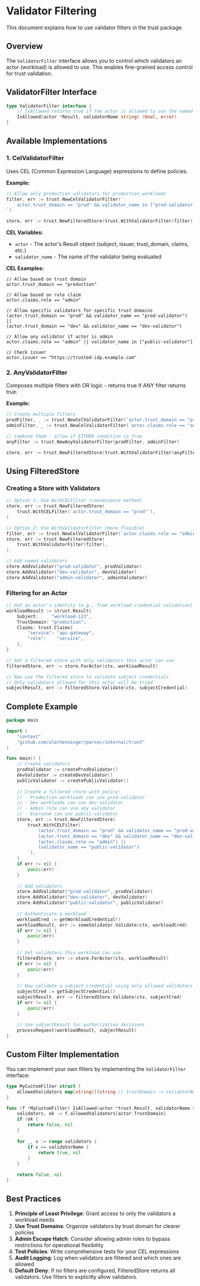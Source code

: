 # Validator Filtering

This document explains how to use validator filters in the trust package.

## Overview

The `ValidatorFilter` interface allows you to control which validators an actor (workload) is allowed to use. This enables fine-grained access control for trust validation.

## ValidatorFilter Interface

```go
type ValidatorFilter interface {
    // IsAllowed returns true if the actor is allowed to use the named validator
    IsAllowed(actor *Result, validatorName string) (bool, error)
}
```

## Available Implementations

### 1. CelValidatorFilter

Uses CEL (Common Expression Language) expressions to define policies.

**Example:**
```go
// Allow only production validators for production workloads
filter, err := trust.NewCelValidatorFilter(`
    actor.trust_domain == "prod" && validator_name in ["prod-validator-1", "prod-validator-2"]
`)

store, err := trust.NewFilteredStore(trust.WithValidatorFilter(filter))
```

**CEL Variables:**
- `actor` - The actor's Result object (subject, issuer, trust_domain, claims, etc.)
- `validator_name` - The name of the validator being evaluated

**CEL Examples:**

```cel
// Allow based on trust domain
actor.trust_domain == "production"

// Allow based on role claim
actor.claims.role == "admin"

// Allow specific validators for specific trust domains
(actor.trust_domain == "prod" && validator_name == "prod-validator") ||
(actor.trust_domain == "dev" && validator_name == "dev-validator")

// Allow any validator if actor is admin
actor.claims.role == "admin" || validator_name in ["public-validator"]

// Check issuer
actor.issuer == "https://trusted-idp.example.com"
```

### 2. AnyValidatorFilter

Composes multiple filters with OR logic - returns true if ANY filter returns true.

**Example:**
```go
// Create multiple filters
prodFilter, _ := trust.NewCelValidatorFilter(`actor.trust_domain == "prod"`)
adminFilter, _ := trust.NewCelValidatorFilter(`actor.claims.role == "admin"`)

// Combine them - allow if EITHER condition is true
anyFilter := trust.NewAnyValidatorFilter(prodFilter, adminFilter)

store, err := trust.NewFilteredStore(trust.WithValidatorFilter(anyFilter))
```

## Using FilteredStore

### Creating a Store with Validators

```go
// Option 1: Use WithCELFilter (convenience method)
store, err := trust.NewFilteredStore(
    trust.WithCELFilter(`actor.trust_domain == "prod"`),
)

// Option 2: Use WithValidatorFilter (more flexible)
filter, err := trust.NewCelValidatorFilter(`actor.claims.role == "admin"`)
store, err := trust.NewFilteredStore(
    trust.WithValidatorFilter(filter),
)

// Add named validators
store.AddValidator("prod-validator", prodValidator)
store.AddValidator("dev-validator", devValidator)
store.AddValidator("admin-validator", adminValidator)
```

### Filtering for an Actor

```go
// Get an actor's identity (e.g., from workload credential validation)
workloadResult := &trust.Result{
    Subject:     "workload-123",
    TrustDomain: "production",
    Claims: trust.Claims{
        "service": "api-gateway",
        "role":    "service",
    },
}

// Get a filtered store with only validators this actor can use
filteredStore, err := store.ForActor(ctx, workloadResult)

// Now use the filtered store to validate subject credentials
// Only validators allowed for this actor will be tried
subjectResult, err := filteredStore.Validate(ctx, subjectCredential)
```

## Complete Example

```go
package main

import (
    "context"
    "github.com/alechenninger/parsec/internal/trust"
)

func main() {
    // Create validators
    prodValidator := createProdValidator()
    devValidator := createDevValidator()
    publicValidator := createPublicValidator()
    
    // Create a filtered store with policy:
    // - Production workloads can use prod-validator
    // - Dev workloads can use dev-validator
    // - Admin role can use any validator
    // - Everyone can use public-validator
    store, err := trust.NewFilteredStore(
        trust.WithCELFilter(`
            (actor.trust_domain == "prod" && validator_name == "prod-validator") ||
            (actor.trust_domain == "dev" && validator_name == "dev-validator") ||
            (actor.claims.role == "admin") ||
            (validator_name == "public-validator")
        `),
    )
    if err != nil {
        panic(err)
    }
    
    // Add validators
    store.AddValidator("prod-validator", prodValidator)
    store.AddValidator("dev-validator", devValidator)
    store.AddValidator("public-validator", publicValidator)
    
    // Authenticate a workload
    workloadCred := getWorkloadCredential()
    workloadResult, err := someValidator.Validate(ctx, workloadCred)
    if err != nil {
        panic(err)
    }
    
    // Get validators this workload can use
    filteredStore, err := store.ForActor(ctx, workloadResult)
    if err != nil {
        panic(err)
    }
    
    // Now validate a subject credential using only allowed validators
    subjectCred := getSubjectCredential()
    subjectResult, err := filteredStore.Validate(ctx, subjectCred)
    if err != nil {
        panic(err)
    }
    
    // Use subjectResult for authorization decisions
    processRequest(workloadResult, subjectResult)
}
```

## Custom Filter Implementation

You can implement your own filters by implementing the `ValidatorFilter` interface:

```go
type MyCustomFilter struct {
    allowedValidators map[string][]string // trustDomain -> validatorNames
}

func (f *MyCustomFilter) IsAllowed(actor *trust.Result, validatorName string) (bool, error) {
    validators, ok := f.allowedValidators[actor.TrustDomain]
    if !ok {
        return false, nil
    }
    
    for _, v := range validators {
        if v == validatorName {
            return true, nil
        }
    }
    
    return false, nil
}
```

## Best Practices

1. **Principle of Least Privilege**: Grant access to only the validators a workload needs
2. **Use Trust Domains**: Organize validators by trust domain for clearer policies
3. **Admin Escape Hatch**: Consider allowing admin roles to bypass restrictions for operational flexibility
4. **Test Policies**: Write comprehensive tests for your CEL expressions
5. **Audit Logging**: Log when validators are filtered and which ones are allowed
6. **Default Deny**: If no filters are configured, FilteredStore returns all validators. Use filters to explicitly allow validators.


